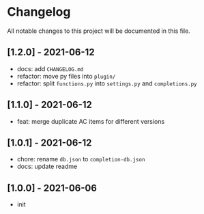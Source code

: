# Changelog

All notable changes to this project will be documented in this file.

## [1.2.0] - 2021-06-12

- docs: add `CHANGELOG.md`
- refactor: move py files into `plugin/`
- refactor: split `functions.py` into `settings.py` and `completions.py`

## [1.1.0] - 2021-06-12

- feat: merge duplicate AC items for different versions

## [1.0.1] - 2021-06-12

- chore: rename `db.json` to `completion-db.json`
- docs: update readme

## [1.0.0] - 2021-06-06

- init
